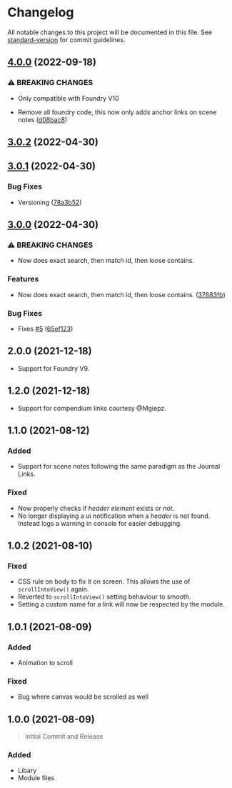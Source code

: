 # Changelog

All notable changes to this project will be documented in this file. See [standard-version](https://github.com/conventional-changelog/standard-version) for commit guidelines.

## [4.0.0](https://github.com/amediocredad/jal/compare/v3.0.2...v4.0.0) (2022-09-18)


### ⚠ BREAKING CHANGES

* Only compatible with Foundry V10

* Remove all foundry code, this now only adds anchor links on scene notes ([d08bac8](https://github.com/amediocredad/jal/commit/d08bac87ee71744316aaa14df1a2c9f085d6b303))

## [3.0.2](https://github.com/amediocredad/jal/compare/v3.0.1...v3.0.2) (2022-04-30)

## [3.0.1](https://github.com/amediocredad/jal/compare/v3.0.0...v3.0.1) (2022-04-30)

### Bug Fixes

-   Versioning ([78a3b52](#))

## [3.0.0](https://github.com/amediocredad/jal/compare/v2.0.0...v3.0.0) (2022-04-30)

### ⚠ BREAKING CHANGES

-   Now does exact search, then match id, then loose contains.

### Features

-   Now does exact search, then match id, then loose contains. ([37883fb](#))

### Bug Fixes

-   Fixes [#5](https://github.com/amediocredad/jal/issues/5) ([65ef123](#))

## 2.0.0 (2021-12-18)

-   Support for Foundry V9.

## 1.2.0 (2021-12-18)

-   Support for compendium links courtesy @Mgiepz.

## 1.1.0 (2021-08-12)

### Added

-   Support for scene notes following the same paradigm as the Journal Links.

### Fixed

-   Now properly checks if _header element_ exists or not.
-   No longer displaying a ui notification when a _header_ is not found. Instead logs a warning in console for easier debugging.

## 1.0.2 (2021-08-10)

### Fixed

-   CSS rule on body to fix it on screen. This allows the use of `scrollIntoView()` again.
-   Reverted to `scrollIntoView()` setting behaviour to smooth.
-   Setting a custom name for a link will now be respected by the module.

## 1.0.1 (2021-08-09)

### Added

-   Animation to scroll

### Fixed

-   Bug where canvas would be scrolled as well

## 1.0.0 (2021-08-09)

> Initial Commit and Release

### Added

-   Libary
-   Module files
